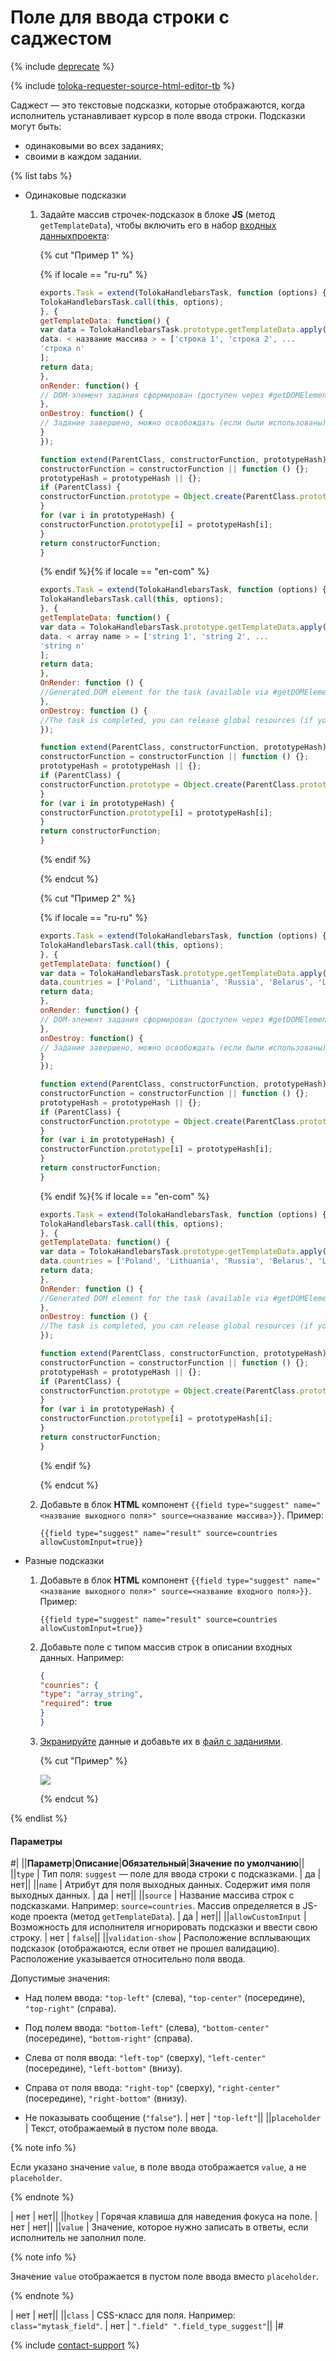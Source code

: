 # Поле для ввода строки с саджестом

{% include [deprecate](../../../_includes/deprecate.md) %}

{% include [toloka-requester-source-html-editor-tb](../../_includes/toloka-requester-source/id-toloka-requester-source/html-editor-tb.md) %}

Саджест — это текстовые подсказки, которые отображаются, когда исполнитель устанавливает курсор в поле ввода строки. Подсказки могут быть:

- одинаковыми во всех заданиях;
- своими в каждом задании.

{% list tabs %}

- Одинаковые подсказки

  1. Задайте массив строчек-подсказок в блоке **JS** (метод `getTemplateData`), чтобы включить его в набор [входных данных](../../../glossary.md#input-output-data)[проекта](../../../glossary.md#project):

      {% cut "Пример 1" %}

      {% if locale == "ru-ru" %}

      ```javascript
      exports.Task = extend(TolokaHandlebarsTask, function (options) {
      TolokaHandlebarsTask.call(this, options);
      }, {
      getTemplateData: function() {
      var data = TolokaHandlebarsTask.prototype.getTemplateData.apply(this, arguments);
      data. < название массива > = ['строка 1', 'строка 2', ...
      'строка n'
      ];
      return data;
      },
      onRender: function() {
      // DOM-элемент задания сформирован (доступен через #getDOMElement())
      },
      onDestroy: function() {
      // Задание завершено, можно освобождать (если были использованы) глобальные ресурсы
      }
      });

      function extend(ParentClass, constructorFunction, prototypeHash) {
      constructorFunction = constructorFunction || function () {};
      prototypeHash = prototypeHash || {};
      if (ParentClass) {
      constructorFunction.prototype = Object.create(ParentClass.prototype);
      }
      for (var i in prototypeHash) {
      constructorFunction.prototype[i] = prototypeHash[i];
      }
      return constructorFunction;
      }
      ```

      {% endif %}{% if locale == "en-com" %}

      ```javascript
      exports.Task = extend(TolokaHandlebarsTask, function (options) {
      TolokaHandlebarsTask.call(this, options);
      }, {
      getTemplateData: function() {
      var data = TolokaHandlebarsTask.prototype.getTemplateData.apply(this, arguments);
      data. < array name > = ['string 1', 'string 2', ...
      'string n'
      ];
      return data;
      },
      OnRender: function () {
      //Generated DOM element for the task (available via #getDOMElement())
      },
      onDestroy: function () {
      //The task is completed, you can release global resources (if you used them) }
      });

      function extend(ParentClass, constructorFunction, prototypeHash) {
      constructorFunction = constructorFunction || function () {};
      prototypeHash = prototypeHash || {};
      if (ParentClass) {
      constructorFunction.prototype = Object.create(ParentClass.prototype);
      }
      for (var i in prototypeHash) {
      constructorFunction.prototype[i] = prototypeHash[i];
      }
      return constructorFunction;
      }
      ```

      {% endif %}

      {% endcut %}

      {% cut "Пример 2" %}

      {% if locale == "ru-ru" %}

      ```javascript
      exports.Task = extend(TolokaHandlebarsTask, function (options) {
      TolokaHandlebarsTask.call(this, options);
      }, {
      getTemplateData: function() {
      var data = TolokaHandlebarsTask.prototype.getTemplateData.apply(this, arguments);
      data.countries = ['Poland', 'Lithuania', 'Russia', 'Belarus', 'Latvia', 'Germany', 'France'];
      return data;
      },
      onRender: function() {
      // DOM-элемент задания сформирован (доступен через #getDOMElement())
      },
      onDestroy: function() {
      // Задание завершено, можно освобождать (если были использованы) глобальные ресурсы
      }
      });

      function extend(ParentClass, constructorFunction, prototypeHash) {
      constructorFunction = constructorFunction || function () {};
      prototypeHash = prototypeHash || {};
      if (ParentClass) {
      constructorFunction.prototype = Object.create(ParentClass.prototype);
      }
      for (var i in prototypeHash) {
      constructorFunction.prototype[i] = prototypeHash[i];
      }
      return constructorFunction;
      }
      ```

      {% endif %}{% if locale == "en-com" %}

      ```javascript
      exports.Task = extend(TolokaHandlebarsTask, function (options) {
      TolokaHandlebarsTask.call(this, options);
      }, {
      getTemplateData: function() {
      var data = TolokaHandlebarsTask.prototype.getTemplateData.apply(this, arguments);
      data.countries = ['Poland', 'Lithuania', 'Russia', 'Belarus', 'Latvia', 'Germany', 'France'];
      return data;
      },
      OnRender: function () {
      //Generated DOM element for the task (available via #getDOMElement())
      },
      onDestroy: function () {
      //The task is completed, you can release global resources (if you used them) }
      });

      function extend(ParentClass, constructorFunction, prototypeHash) {
      constructorFunction = constructorFunction || function () {};
      prototypeHash = prototypeHash || {};
      if (ParentClass) {
      constructorFunction.prototype = Object.create(ParentClass.prototype);
      }
      for (var i in prototypeHash) {
      constructorFunction.prototype[i] = prototypeHash[i];
      }
      return constructorFunction;
      }
      ```

      {% endif %}

      {% endcut %}

  1. Добавьте в блок **HTML** компонент `{{field type="suggest" name="<название выходного поля>" source=<название массива>}}`. Пример:

      ```plaintext
      {{field type="suggest" name="result" source=countries allowCustomInput=true}}
      ```

- Разные подсказки

  1. Добавьте в блок **HTML** компонент `{{field type="suggest" name="<название выходного поля>" source=<название входного поля>}}`. Пример:

      ```plaintext
      {{field type="suggest" name="result" source=countries allowCustomInput=true}}
      ```

  1. Добавьте поле с типом массив строк в описании входных данных. Например:

      ```json
      {
      "counries": {
      "type": "array_string",
      "required": true
      }
      }
      ```

  1. [Экранируйте](../pool_csv.md#json) данные и добавьте их в [файл с заданиями](../../../glossary.md#tsv).

      {% cut "Пример" %}

      ![](../../_images/location-job/pool_csv/main_tsv2.png)

      {% endcut %}

{% endlist %}

#### Параметры

#|
||**Параметр**|**Описание**|**Обязательный**|**Значение по умолчанию**||
||`type` | Тип поля: `suggest` — поле для ввода строки с подсказками. | да | нет||
||`name` | Атрибут для поля выходных данных. Содержит имя поля выходных данных. | да | нет||
||`source` | Название массива строк с подсказками. Например: `source=countries`. Массив определяется в JS-коде проекта (метод `getTemplateData`). | да | нет||
||`allowCustomInput` | Возможность для исполнителя игнорировать подсказки и ввести свою строку. | нет | `false`||
||`validation-show` | Расположение всплывающих подсказок (отображаются, если ответ не прошел валидацию). Расположение указывается относительно поля ввода.

Допустимые значения:

- Над полем ввода: `"top-left"` (слева), `"top-center"` (посередине), `"top-right"` (справа).

- Под полем ввода: `"bottom-left"` (слева), `"bottom-center"` (посередине), `"bottom-right"` (справа).

- Слева от поля ввода: `"left-top"` (сверху), `"left-center"` (посередине), `"left-bottom"` (внизу).

- Справа от поля ввода: `"right-top"` (сверху), `"right-center"` (посередине), `"right-bottom"` (внизу).

- Не показывать сообщение (`"false"`). | нет | `"top-left"`||
||`placeholder` | Текст, отображаемый в пустом поле ввода.

{% note info %}

Если указано значение `value`, в поле ввода отображается `value`, а не `placeholder`.

{% endnote %}

| нет | нет||
||`hotkey` | Горячая клавиша для наведения фокуса на поле. | нет | нет||
||`value` | Значение, которое нужно записать в ответы, если исполнитель не заполнил поле.

{% note info %}

Значение `value` отображается в пустом поле ввода вместо `placeholder`.

{% endnote %}

| нет | нет||
||`class` | CSS-класс для поля. Например: `class="mytask_field"`. | нет | `".field" ".field_type_suggest"`||
|#

{% include [contact-support](../../_includes/contact-support.md) %}